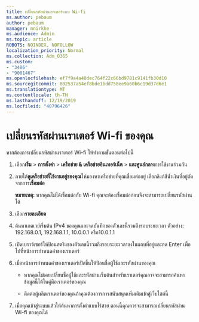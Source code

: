 ```yaml
---
title: เปลี่ยนรหัสผ่านเราเตอร์แบบ Wi-fi
ms.author: pebaum
author: pebaum
manager: mnirkhe
ms.audience: Admin
ms.topic: article
ROBOTS: NOINDEX, NOFOLLOW
localization_priority: Normal
ms.collection: Adm_O365
ms.custom:
- "3486"
- "9001467"
ms.openlocfilehash: ef7f9a4a40dec764f22c66bd9781c9141fb30d10
ms.sourcegitcommit: 802537a54ef8bde1bdd758ee9a60b6c19d37d6e1
ms.translationtype: MT
ms.contentlocale: th-TH
ms.lasthandoff: 12/19/2019
ms.locfileid: "40796426"
---
```

# <a name="change-your-wi-fi-router-password"></a>เปลี่ยนรหัสผ่านเราเตอร์ Wi-fi ของคุณ

หากต้องการเปลี่ยนรหัสผ่านเราเตอร์ Wi-fi ให้ทำตามขั้นตอนต่อไปนี้

1. เลือก**เริ่ม** > **การตั้งค่า** > **เครือข่าย & เครือข่ายอินเทอร์เน็ต** > **และศูนย์กลาง**การใช้งานร่วมกัน

2. ภายใต้**ดูเครือข่ายที่ใช้งานอยู่ของคุณ**ให้มองหาเครือข่ายที่คุณเชื่อมต่ออยู่ เลือกลิงก์สีน้ำเงินที่อยู่ถัดจากการ**เชื่อมต่อ**<br>

   **หมายเหตุ:** หากคุณไม่ได้เชื่อมต่อกับ Wi-fi คุณจะต้องเชื่อมต่อก่อนจึงจะสามารถเปลี่ยนรหัสผ่านได้

3. เลือก**รายละเอียด**

4. ค้นหาเกตเวย์เริ่มต้น IPv4 ของคุณและจดบันทึกของตัวเลขนี้รวมถึงรอบระยะเวลา ตัวอย่าง: 192.168.0.1, 192.168.1.1, 10.0.0.1 หรือ10.0.1.1

5. เปิดเบราว์เซอร์ให้ป้อนสตริงของตัวเลขนี้รวมถึงรอบระยะเวลาลงในแถบที่อยู่และกด Enter เพื่อไปที่หน้าการกำหนดค่าของเราเตอร์

6. เมื่อหน้าการกำหนดค่าของเราเตอร์เปิดขึ้นให้ป้อนชื่อผู้ใช้และรหัสผ่านของคุณ<br>
   - หากคุณไม่เคยเปลี่ยนชื่อผู้ใช้และรหัสผ่านเริ่มต้นสำหรับเราเตอร์คุณอาจจะสามารถค้นหาข้อมูลนี้ได้ในคู่มือเราเตอร์ของคุณ

   - ติดต่อผู้ผลิตเราเตอร์ของคุณถ้าคุณต้องการการสนับสนุนเพิ่มเติมเข้าสู่เว็บไซต์นี้

7. เมื่อคุณเข้าสู่ระบบแล้วให้ค้นหาการตั้งค่าแบบไร้สาย ตอนนี้คุณควรจะสามารถเปลี่ยนรหัสผ่าน Wi-fi ของคุณได้
